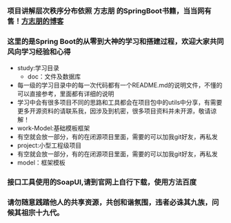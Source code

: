 ### 项目讲解层次秩序分布依照 方志朋 的SpringBoot书籍，当当网有售！<a href="https://www.fangzhipeng.com/spring-boot.html">方志朋的博客</a>

### 这里的是Spring Boot的从零到大神的学习和搭建过程，欢迎大家共同风向学习经验和心得
 - study:学习目录
 	- doc：文件及数据库 
  - 每一级的学习目录中的每一次代码都有一个README.md的说明文件，不懂的可以直接参考，里面都有详细的说明
  - 学习中会有很多项目不同的思路和工具都会在项目包中的utils中分享，有需要更多开源资料的请联系我，因涉及到机密，很多项目资料并未开源，敬请谅解！
 - work-Model:基础模板框架
  - 有空就会放一部分，有的在闭源项目里面，需要的可以加我git好友，再私发
 -  project:小型工程级项目
  - 有空就会放一部分，有的在闭源项目里面，需要的可以加我git好友，再私发
  - model：框架模板

### 接口工具使用的SoapUI,请到官网上自行下载，使用方法百度

### 请勿随意践踏他人的共享资源，共创和谐氛围，违者必诛其九族，问候其祖宗十九代。